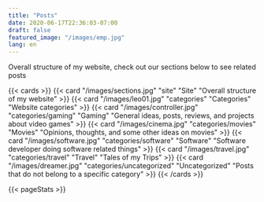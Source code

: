 ```yaml
---
title: "Posts"
date: 2020-06-17T22:36:03-07:00
draft: false
featured_image: "/images/emp.jpg"
lang: en
---
```



Overall structure of my website, check out our sections below to see related posts

{{< cards >}}
  {{< card "/images/sections.jpg" "site" "Site" "Overall structure of my website" >}}
  {{< card "/images/leo01.jpg" "categories" "Categories" "Website categories" >}}
  {{< card "/images/controller.jpg" "categories/gaming" "Gaming" "General ideas, posts, reviews, and projects about video games" >}}
  {{< card "/images/cinema.jpg" "categories/movies" "Movies" "Opinions, thoughts, and some other ideas on movies" >}}
  {{< card "/images/software.jpg" "categories/software" "Software" "Software developer doing software related things" >}}
  {{< card "/images/travel.jpg" "categories/travel" "Travel" "Tales of my Trips" >}}
  {{< card "/images/dreamer.jpg" "categories/uncategorized" "Uncategorized" "Posts that do not belong to a specific category" >}}
{{< /cards >}}

{{< pageStats >}}
